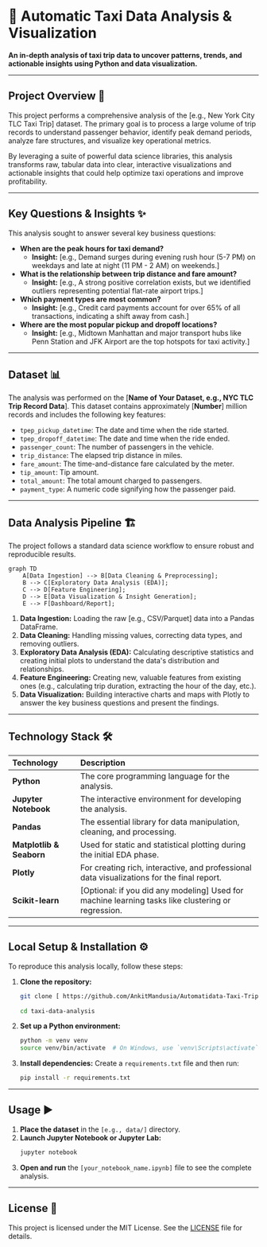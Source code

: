 # 🚕 Automatic Taxi Data Analysis & Visualization

**An in-depth analysis of taxi trip data to uncover patterns, trends, and actionable insights using Python and data visualization.**

---


## Project Overview 📝

This project performs a comprehensive analysis of the [e.g., New York City TLC Taxi Trip] dataset. The primary goal is to process a large volume of trip records to understand passenger behavior, identify peak demand periods, analyze fare structures, and visualize key operational metrics.

By leveraging a suite of powerful data science libraries, this analysis transforms raw, tabular data into clear, interactive visualizations and actionable insights that could help optimize taxi operations and improve profitability.

---

##  Key Questions & Insights ✨

This analysis sought to answer several key business questions:

* **When are the peak hours for taxi demand?**
    * **Insight:** [e.g., Demand surges during evening rush hour (5-7 PM) on weekdays and late at night (11 PM - 2 AM) on weekends.]
* **What is the relationship between trip distance and fare amount?**
    * **Insight:** [e.g., A strong positive correlation exists, but we identified outliers representing potential flat-rate airport trips.]
* **Which payment types are most common?**
    * **Insight:** [e.g., Credit card payments account for over 65% of all transactions, indicating a shift away from cash.]
* **Where are the most popular pickup and dropoff locations?**
    * **Insight:** [e.g., Midtown Manhattan and major transport hubs like Penn Station and JFK Airport are the top hotspots for taxi activity.]

---

##  Dataset 📊

The analysis was performed on the [**Name of Your Dataset, e.g., NYC TLC Trip Record Data**]. This dataset contains approximately [**Number**] million records and includes the following key features:

* `tpep_pickup_datetime`: The date and time when the ride started.
* `tpep_dropoff_datetime`: The date and time when the ride ended.
* `passenger_count`: The number of passengers in the vehicle.
* `trip_distance`: The elapsed trip distance in miles.
* `fare_amount`: The time-and-distance fare calculated by the meter.
* `tip_amount`: Tip amount.
* `total_amount`: The total amount charged to passengers.
* `payment_type`: A numeric code signifying how the passenger paid.

---

##  Data Analysis Pipeline 🏗️

The project follows a standard data science workflow to ensure robust and reproducible results.

```mermaid
graph TD
    A[Data Ingestion] --> B[Data Cleaning & Preprocessing];
    B --> C[Exploratory Data Analysis (EDA)];
    C --> D[Feature Engineering];
    D --> E[Data Visualization & Insight Generation];
    E --> F[Dashboard/Report];
```

1.  **Data Ingestion:** Loading the raw [e.g., CSV/Parquet] data into a Pandas DataFrame.
2.  **Data Cleaning:** Handling missing values, correcting data types, and removing outliers.
3.  **Exploratory Data Analysis (EDA):** Calculating descriptive statistics and creating initial plots to understand the data's distribution and relationships.
4.  **Feature Engineering:** Creating new, valuable features from existing ones (e.g., calculating trip duration, extracting the hour of the day, etc.).
5.  **Data Visualization:** Building interactive charts and maps with Plotly to answer the key business questions and present the findings.

---

##  Technology Stack 🛠️

| Technology | Description |
| :--- | :--- |
| **Python** | The core programming language for the analysis. |
| **Jupyter Notebook**| The interactive environment for developing the analysis. |
| **Pandas** | The essential library for data manipulation, cleaning, and processing. |
| **Matplotlib & Seaborn**| Used for static and statistical plotting during the initial EDA phase. |
| **Plotly** | For creating rich, interactive, and professional data visualizations for the final report. |
| **Scikit-learn** | [Optional: if you did any modeling] Used for machine learning tasks like clustering or regression. |

---

##  Local Setup & Installation ⚙️

To reproduce this analysis locally, follow these steps:

1.  **Clone the repository:**
    ```bash
    git clone [ https://github.com/AnkitMandusia/Automatidata-Taxi-Trips.git]( https://github.com/AnkitMandusia/Automatidata-Taxi-Trips.git)
   
    cd taxi-data-analysis
    ```

2.  **Set up a Python environment:**
    ```bash
    python -m venv venv
    source venv/bin/activate  # On Windows, use `venv\Scripts\activate`
    ```

3.  **Install dependencies:**
    Create a `requirements.txt` file and then run:
    ```bash
    pip install -r requirements.txt
    ```

---

## Usage ▶️

1.  **Place the dataset** in the `[e.g., data/]` directory.
2.  **Launch Jupyter Notebook or Jupyter Lab:**
    ```bash
    jupyter notebook
    ```
3.  **Open and run** the `[your_notebook_name.ipynb]` file to see the complete analysis.

---

## License 📄

This project is licensed under the MIT License. See the [LICENSE](LICENSE) file for details.
